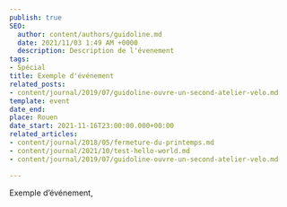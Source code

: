 ```yaml
---
publish: true
SEO:
  author: content/authors/guidoline.md
  date: 2021/11/03 1:49 AM +0000
  description: Description de l'évenement
tags:
- Spécial
title: Exemple d'événement
related_posts:
- content/journal/2019/07/guidoline-ouvre-un-second-atelier-velo.md
template: event
date_end: 
place: Rouen
date_start: 2021-11-16T23:00:00.000+00:00
related_articles:
- content/journal/2018/05/fermeture-du-printemps.md
- content/journal/2021/10/test-hello-world.md
- content/journal/2019/07/guidoline-ouvre-un-second-atelier-velo.md

---
```

Exemple d’événement,